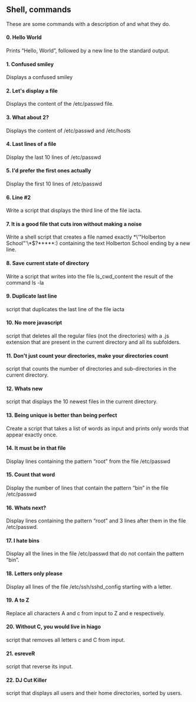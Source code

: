 ## Shell, commands
  These are some commands with a description of and what they do.


#### 0. Hello World
  Prints “Hello, World”, followed by a new line to the standard output.

#### 1. Confused smiley 
  Displays a confused smiley 

#### 2. Let's display a file

  Displays the content of the /etc/passwd file.

#### 3. What about 2?

  Displays the content of /etc/passwd and /etc/hosts

#### 4. Last lines of a file

  Display the last 10 lines of /etc/passwd

#### 5. I'd prefer the first ones actually

  Display the first 10 lines of /etc/passwd

#### 6. Line #2 

  Write a script that displays the third line of the file iacta.

#### 7. It is a good file that cuts iron without making a noise 

  Write a shell script that creates a file named exactly \*\\'"Holberton School"\'\\*$\?\*\*\*\*\*:) containing the text Holberton School ending by a new line.

#### 8. Save current state of directory 

  Write a script that writes into the file ls_cwd_content the result of the command ls -la

#### 9. Duplicate last line

  script that duplicates the last line of the file iacta

#### 10. No more javascript 

  script that deletes all the regular files (not the directories) with a .js extension that are present in the current directory and all its subfolders.

#### 11. Don't just count your directories, make your directories count 

  script that counts the number of directories and sub-directories in the current directory.

#### 12. Whats new

  script that displays the 10 newest files in the current directory.

#### 13. Being unique is better than being perfect

  Create a script that takes a list of words as input and prints only words that appear exactly once.

#### 14. It must be in that file

  Display lines containing the pattern “root” from the file /etc/passwd

#### 15.  Count that word

  Display the number of lines that contain the pattern “bin” in the file /etc/passwd

#### 16. Whats next?

  Display lines containing the pattern “root” and 3 lines after them in the file /etc/passwd.

#### 17. I hate bins 

  Display all the lines in the file /etc/passwd that do not contain the pattern “bin”.

#### 18. Letters only please 

  Display all lines of the file /etc/ssh/sshd_config starting with a letter.

#### 19. A to Z

  Replace all characters A and c from input to Z and e respectively.

#### 20. Without C, you would live in hiago 

  script that removes all letters c and C from input.

#### 21. esreveR

  script that reverse its input.

#### 22. DJ Cut Killer 

  script that displays all users and their home directories, sorted by users.














































